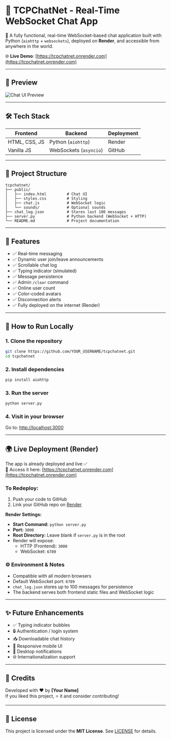 # 💬 TCPChatNet - Real-Time WebSocket Chat App

🚀 A fully functional, real-time WebSocket-based chat application built with Python (`aiohttp` + `websockets`), deployed on **Render**, and accessible from anywhere in the world.

🌐 **Live Demo**: [https://tcpchatnet.onrender.com](https://tcpchatnet.onrender.com)

---

## 📸 Preview

<!-- Replace with actual image URL -->
![Chat UI Preview](https://your-image-url-if-any.com/preview.png)

---

## 🛠 Tech Stack

| Frontend       | Backend               | Deployment |
|----------------|------------------------|------------|
| HTML, CSS, JS  | Python (`aiohttp`)     | Render     |
| Vanilla JS     | WebSockets (`asyncio`) | GitHub     |

---

## 📁 Project Structure

```
tcpchatnet/
├── public/
│   ├── index.html         # Chat UI
│   ├── styles.css         # Styling
│   ├── chat.js            # WebSocket logic
│   └── sounds/            # Optional sounds
├── chat_log.json          # Stores last 100 messages
├── server.py              # Python backend (WebSocket + HTTP)
└── README.md              # Project documentation
```

---

## 🚀 Features

- ✅ Real-time messaging  
- ✅ Dynamic user join/leave announcements  
- ✅ Scrollable chat log  
- ✅ Typing indicator (simulated)  
- ✅ Message persistence  
- ✅ Admin `/clear` command  
- ✅ Online user count  
- ✅ Color-coded avatars  
- ✅ Disconnection alerts  
- ✅ Fully deployed on the internet (Render)

---

## 🧪 How to Run Locally

### 1. Clone the repository

```bash
git clone https://github.com/YOUR_USERNAME/tcpchatnet.git
cd tcpchatnet
```

### 2. Install dependencies

```bash
pip install aiohttp
```

### 3. Run the server

```bash
python server.py
```

### 4. Visit in your browser

Go to: [http://localhost:3000](http://localhost:3000)

---

## 🌍 Live Deployment (Render)

The app is already deployed and live ✅  
🔗 Access it here: [https://tcpchatnet.onrender.com](https://tcpchatnet.onrender.com)

### To Redeploy:

1. Push your code to GitHub  
2. Link your GitHub repo on [Render](https://render.com)

**Render Settings:**

- **Start Command:** `python server.py`  
- **Port:** `3000`  
- **Root Directory:** Leave blank if `server.py` is in the root  
- Render will expose:
  - HTTP (Frontend): `3000`
  - WebSocket: `6789`

### ⚙️ Environment & Notes

- Compatible with all modern browsers  
- Default WebSocket port: `6789`  
- `chat_log.json` stores up to 100 messages for persistence  
- The backend serves both frontend static files and WebSocket logic  

---

## ✨ Future Enhancements

- ✅ Typing indicator bubbles  
- 🔒 Authentication / login system  
- 📥 Downloadable chat history  
- 📱 Responsive mobile UI  
- 🔔 Desktop notifications  
- 🌐 Internationalization support  

---

## 🙌 Credits

Developed with ❤️ by **[Your Name]**  
If you liked this project, ⭐ it and consider contributing!

---

## 📜 License

This project is licensed under the **MIT License**. See [LICENSE](LICENSE) for details.
